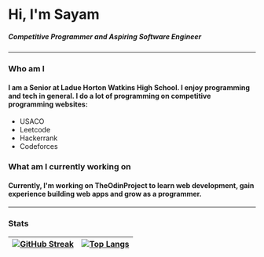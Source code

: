 # Hi, I'm Sayam
##### Competitive Programmer and Aspiring Software Engineer
---
### Who am I
#### I am a Senior at Ladue Horton Watkins High School. I enjoy programming and tech in general. I do a lot of programming on competitive programming websites:

* USACO
* Leetcode
* Hackerrank
* Codeforces


### What am I currently working on
#### Currently, I'm working on TheOdinProject to learn web development, gain experience building web apps and grow as a programmer.

---
### Stats


| [![GitHub Streak](http://github-readme-streak-stats.herokuapp.com?user=XDTerminated&theme=dark&hide_border=true&date_format=M%20j%5B%2C%20Y%5D)](https://git.io/streak-stats) |  [![Top Langs](https://github-readme-stats-git-masterrstaa-rickstaa.vercel.app/api/top-langs/?username=XDTerminated&theme=dark)](https://github.com/XDTerminated/github-readme-stats)  |
| ------------- | ------------- |

